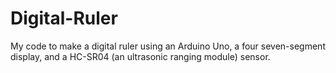 # Digital-Ruler
My code to make a digital ruler using an Arduino Uno, a four seven-segment display, and a HC-SR04 (an ultrasonic ranging module) sensor.
